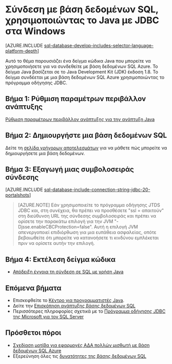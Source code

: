 <properties
    pageTitle="Σύνδεση με βάση δεδομένων SQL, χρησιμοποιώντας το Java με JDBC σε Windows | Microsoft Azure"
    description="Παρουσιάζει ένα δείγμα κώδικα Java που μπορείτε να χρησιμοποιήσετε για να συνδεθείτε με βάση δεδομένων SQL Azure. Το δείγμα χρησιμοποιεί JDBC και εκτελείται στον υπολογιστή-πελάτη υπολογιστή Windows."
    services="sql-database"
    documentationCenter=""
    authors="LuisBosquez"
    manager="jhubbard"
    editor="genemi"/>


<tags
    ms.service="sql-database"
    ms.workload="drivers"
    ms.tgt_pltfrm="na"
    ms.devlang="java"
    ms.topic="article"
    ms.date="10/03/2016"
    ms.author="lbosq"/>


# <a name="connect-to-sql-database-by-using-java-with-jdbc-on-windows"></a>Σύνδεση με βάση δεδομένων SQL, χρησιμοποιώντας το Java με JDBC στα Windows


[AZURE.INCLUDE [sql-database-develop-includes-selector-language-platform-depth](../../includes/sql-database-develop-includes-selector-language-platform-depth.md)] 


Αυτό το θέμα παρουσιάζει ένα δείγμα κώδικα Java που μπορείτε να χρησιμοποιήσετε για να συνδεθείτε με βάση δεδομένων SQL Azure. Το δείγμα Java βασίζεται σε το Java Development Kit (JDK) έκδοση 1.8. Το δείγμα συνδέεται με μια βάση δεδομένων SQL Azure χρησιμοποιώντας το πρόγραμμα οδήγησης JDBC.

## <a name="step-1--configure-development-environment"></a>Βήμα 1: Ρύθμιση παραμέτρων περιβάλλον ανάπτυξης

[Ρύθμιση παραμέτρων περιβάλλον ανάπτυξης για την ανάπτυξη Java](https://msdn.microsoft.com/library/mt720658.aspx)

## <a name="step-2-create-a-sql-database"></a>Βήμα 2: Δημιουργήστε μια βάση δεδομένων SQL

Δείτε τη [σελίδα γρήγορων αποτελεσμάτων](sql-database-get-started.md) για να μάθετε πώς μπορείτε να δημιουργήσετε μια βάση δεδομένων.  

## <a name="step-3-get-connection-string"></a>Βήμα 3: Εξαγωγή μιας συμβολοσειράς σύνδεσης

[AZURE.INCLUDE [sql-database-include-connection-string-jdbc-20-portalshots](../../includes/sql-database-include-connection-string-jdbc-20-portalshots.md)]

> [AZURE.NOTE] Εάν χρησιμοποιείτε το πρόγραμμα οδήγησης JTDS JDBC και, στη συνέχεια, θα πρέπει να προσθέσετε "ssl = απαιτούν" στη διεύθυνση URL της σύνδεσης συμβολοσειράς και πρέπει να ορίσετε την παρακάτω επιλογή για την JVM "-Djsse.enableCBCProtection=false". Αυτή η επιλογή JVM απενεργοποιεί επιδιόρθωση για μια ευπάθεια ασφαλείας, οπότε βεβαιωθείτε ότι μπορείτε να κατανοήσετε τι κινδύνου εμπλέκεται πριν να ορίσετε αυτήν την επιλογή.

## <a name="step-4-run-sample-code"></a>Βήμα 4: Εκτέλεση δείγμα κώδικα

* [Απόδειξη έννοια τη σύνδεση σε SQL με χρήση Java](https://msdn.microsoft.com/library/mt720656.aspx)

## <a name="next-steps"></a>Επόμενα βήματα

* Επισκεφθείτε το [Κέντρο για προγραμματιστές Java](/develop/java/).
* Δείτε την [Επισκόπηση ανάπτυξης βάσης δεδομένων SQL](sql-database-develop-overview.md)
* Περισσότερες πληροφορίες σχετικά με το [Πρόγραμμα οδήγησης JDBC της Microsoft για τον SQL Server](https://msdn.microsoft.com/library/mt484311.aspx)

## <a name="additional-resources"></a>Πρόσθετοι πόροι 

* [Σχεδίαση μοτίβα για εφαρμογές ΑΔΑ πολλών μισθωτή με βάση δεδομένων SQL Azure](sql-database-design-patterns-multi-tenancy-saas-applications.md)
* Εξερεύνηση όλες τις [δυνατότητες της βάσης δεδομένων SQL](https://azure.microsoft.com/services/sql-database/)
